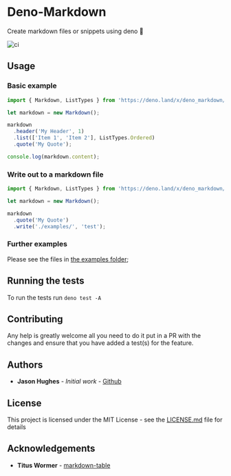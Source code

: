# Deno-Markdown

Create markdown files or snippets using deno 🦕

![ci](https://github.com/JasonHughes94/deno-markdown/workflows/ci/badge.svg)

## Usage

### Basic example

```javascript
import { Markdown, ListTypes } from 'https://deno.land/x/deno_markdown/mod.ts';

let markdown = new Markdown();

markdown
  .header('My Header', 1)
  .list(['Item 1', 'Item 2'], ListTypes.Ordered)
  .quote('My Quote');

console.log(markdown.content);
```

### Write out to a markdown file

```javascript
import { Markdown, ListTypes } from 'https://deno.land/x/deno_markdown/mod.ts';

let markdown = new Markdown();

markdown
  .quote('My Quote')
  .write('./examples/', 'test');
```

### Further examples

Please see the files in [the examples folder](./examples/);

## Running the tests

To run the tests run `deno test -A`

## Contributing

Any help is greatly welcome all you need to do it put in a PR with the changes and ensure that you have added a test(s) for the feature.

## Authors

* **Jason Hughes** - *Initial work* - [Github](https://github.com/JasonHughes94)

## License

This project is licensed under the MIT License - see the [LICENSE.md](LICENSE.md) file for details

## Acknowledgements 

* **Titus Wormer** - [markdown-table](https://github.com/wooorm/markdown-table)
